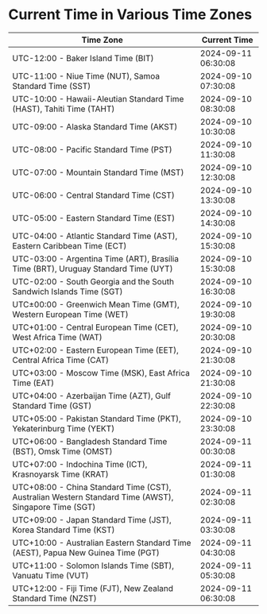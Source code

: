 # Current Time in Various Time Zones

| Time Zone | Current Time |
|-----------|--------------|
| UTC-12:00 - Baker Island Time (BIT) | 2024-09-11 06:30:08 |
| UTC-11:00 - Niue Time (NUT), Samoa Standard Time (SST) | 2024-09-10 07:30:08 |
| UTC-10:00 - Hawaii-Aleutian Standard Time (HAST), Tahiti Time (TAHT) | 2024-09-10 08:30:08 |
| UTC-09:00 - Alaska Standard Time (AKST) | 2024-09-10 10:30:08 |
| UTC-08:00 - Pacific Standard Time (PST) | 2024-09-10 11:30:08 |
| UTC-07:00 - Mountain Standard Time (MST) | 2024-09-10 12:30:08 |
| UTC-06:00 - Central Standard Time (CST) | 2024-09-10 13:30:08 |
| UTC-05:00 - Eastern Standard Time (EST) | 2024-09-10 14:30:08 |
| UTC-04:00 - Atlantic Standard Time (AST), Eastern Caribbean Time (ECT) | 2024-09-10 15:30:08 |
| UTC-03:00 - Argentina Time (ART), Brasília Time (BRT), Uruguay Standard Time (UYT) | 2024-09-10 15:30:08 |
| UTC-02:00 - South Georgia and the South Sandwich Islands Time (SGT) | 2024-09-10 16:30:08 |
| UTC±00:00 - Greenwich Mean Time (GMT), Western European Time (WET) | 2024-09-10 19:30:08 |
| UTC+01:00 - Central European Time (CET), West Africa Time (WAT) | 2024-09-10 20:30:08 |
| UTC+02:00 - Eastern European Time (EET), Central Africa Time (CAT) | 2024-09-10 21:30:08 |
| UTC+03:00 - Moscow Time (MSK), East Africa Time (EAT) | 2024-09-10 21:30:08 |
| UTC+04:00 - Azerbaijan Time (AZT), Gulf Standard Time (GST) | 2024-09-10 22:30:08 |
| UTC+05:00 - Pakistan Standard Time (PKT), Yekaterinburg Time (YEKT) | 2024-09-10 23:30:08 |
| UTC+06:00 - Bangladesh Standard Time (BST), Omsk Time (OMST) | 2024-09-11 00:30:08 |
| UTC+07:00 - Indochina Time (ICT), Krasnoyarsk Time (KRAT) | 2024-09-11 01:30:08 |
| UTC+08:00 - China Standard Time (CST), Australian Western Standard Time (AWST), Singapore Time (SGT) | 2024-09-11 02:30:08 |
| UTC+09:00 - Japan Standard Time (JST), Korea Standard Time (KST) | 2024-09-11 03:30:08 |
| UTC+10:00 - Australian Eastern Standard Time (AEST), Papua New Guinea Time (PGT) | 2024-09-11 04:30:08 |
| UTC+11:00 - Solomon Islands Time (SBT), Vanuatu Time (VUT) | 2024-09-11 05:30:08 |
| UTC+12:00 - Fiji Time (FJT), New Zealand Standard Time (NZST) | 2024-09-11 06:30:08 |
